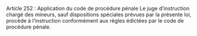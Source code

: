 Article 252 : Application du code de procédure pénale
Le juge d’instruction chargé des mineurs, sauf dispositions spéciales prévues par la présente loi, procède à l’instruction conformément aux règles édictées par le code de procédure pénale.